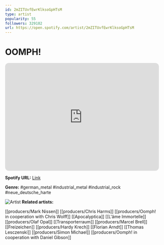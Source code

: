 ```yaml
---
id: 2mZITUvfEwrKlksoGpHTsM
type: artist
popularity: 55
followers: 329102
url: https://open.spotify.com/artist/2mZITUvfEwrKlksoGpHTsM
---
```

# OOMPH!

<iframe style="border-radius:12px" src="https://open.spotify.com/embed/artist/2mZITUvfEwrKlksoGpHTsM" width="100%" height="352" frameBorder="0" allowfullscreen="" allow="autoplay; clipboard-write; encrypted-media; fullscreen; picture-in-picture" loading="lazy"></iframe>

**Spotify URL:** [Link](https://open.spotify.com/artist/2mZITUvfEwrKlksoGpHTsM)

**Genre:**  #german_metal #industrial_metal #industrial_rock #neue_deutsche_harte

![Artist](https://i.scdn.co/image/ab6761610000e5ebdd7861ee3f0e0cec91c71f8c)
**Related artists:**

[[producers/Mark Nissen]]
[[producers/Chris Harms]]
[[producers/Oomph! in cooperation with Chris Wolff]]
[[Apocalyptica]]
[[L'âme Immortelle]]
[[producers/Olaf Opal]]
[[Transporterraum]]
[[producers/Marcel Brell]]
[[Freizeichen]]
[[producers/Hardy Krech]]
[[Florian Arndt]]
[[Thomas Lesczenski]]
[[producers/Simon Michael]]
[[producers/Oomph! in cooperation with Daniel Gibson]]

